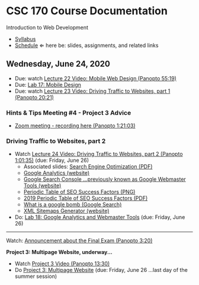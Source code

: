# CSC 170 Course Documentation
Introduction to Web Development

- [Syllabus](syllabus.md)
- [Schedule](schedule.md)   &lArr; here be: slides, assignments, and related links

## Wednesday, June 24, 2020

- Due: watch [Lecture 22 Video: Mobile Web Design (Panopto 55:19)](https://rochester.hosted.panopto.com/Panopto/Pages/Viewer.aspx?id=afaa09fc-a256-4b5e-85c7-abde012b7a4c)
- Due: [Lab 17: Mobile Design](lab17-mobile-design/instructions.md)
- Due: watch [Lecture 23 Video: Driving Traffic to Websites, part 1 (Panopto 20:21)](https://rochester.hosted.panopto.com/Panopto/Pages/Viewer.aspx?id=052b0308-1c9c-4c5d-a1f2-abe001849026)

### Hints & Tips Meeting #4 - Project 3 Advice

- [Zoom meeting - recording here (Panopto 1:21:03)](https://rochester.hosted.panopto.com/Panopto/Pages/Viewer.aspx?id=0b8a059c-2b0f-418e-8b76-abe401662c3c)

### Driving Traffic to Websites, part 2

- Watch [Lecture 24 Video: Driving Traffic to Websites, part 2 (Panopto 1:01:35)](https://rochester.hosted.panopto.com/Panopto/Pages/Viewer.aspx?id=e48f6804-02b0-4337-9f8d-abe00184d20e) (due: Friday, June 26)
  - Associated slides: [Search Engine Optimization (PDF)](17a-driving-traffic2/seo.pdf)
  - [Google Analytics (website)](https://marketingplatform.google.com/about/analytics/)
  - [Google Search Console ...previously known as Google Webmaster Tools (website)](https://search.google.com/search-console)
  - [Periodic Table of SEO Success Factors (PNG)](17a-driving-traffic2/seo-success-factors.png)
  - [2019 Periodic Table of SEO Success Factors (PDF)](17a-driving-traffic2/SEL_SEO_Periodic_Table_2019.pdf)
  - [What is a google bomb (Google Search)](https://www.google.com/search?q=what+is+a+google+bomb&oq=what+is+a+google+bomb)
  - [XML Sitemaps Generator (website)](https://www.xml-sitemaps.com/)
- Do: [Lab 18: Google Analytics and Webmaster Tools](lab18-google-analytics/instructions.md) (due: Friday, June 26)

<hr>

Watch: [Announcement about the Final Exam (Panopto 3:20)](https://rochester.hosted.panopto.com/Panopto/Pages/Viewer.aspx?id=e0316f24-2313-4d39-be17-abe00132c592)

**Project 3: Multipage Website, underway...**

- Watch [Project 3 Video (Panopto 13:30)](https://rochester.hosted.panopto.com/Panopto/Pages/Viewer.aspx?id=5c20401b-2bb2-47bb-8dfd-abdb00f885ba)
- Do [Project 3: Multipage Website](project03-multipage-website/instructions.md) (due: Friday, June 26 ...last day of the summer session)

